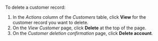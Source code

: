 To delete a customer record:
1. In the *Actions* column of the *Customers* table, click **View** for the customer record you want to delete.
2. On the *View Customer* page, click **Delete** at the top of the page.
3. On the *Customer deletion confirmation* page, click **Delete account**.
